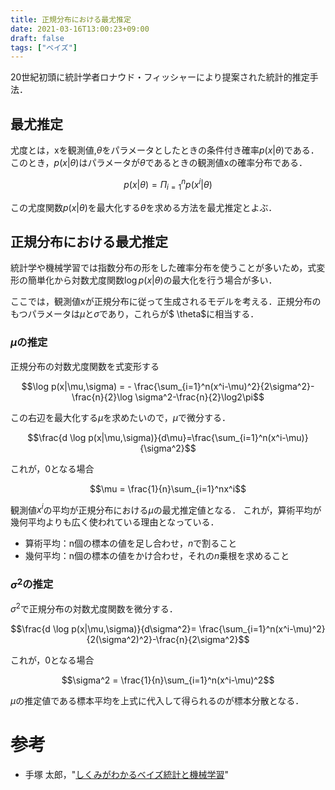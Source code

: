 ```yaml
---
title: 正規分布における最尤推定
date: 2021-03-16T13:00:23+09:00
draft: false
tags: ["ベイズ"] 
---
```

<!--more-->
20世紀初頭に統計学者ロナウド・フィッシャーにより提案された統計的推定手法．

## 最尤推定
尤度とは，xを観測値,$\theta$をパラメータとしたときの条件付き確率$p(x|\theta)$である．このとき，$p(x|\theta)$はパラメータが$\theta$であるときの観測値xの確率分布である．

$$p(x|\theta)=\Pi_{i=1}^np(x^i|\theta)$$

この尤度関数$p(x|\theta)$を最大化する$\theta$を求める方法を最尤推定とよぶ．

## 正規分布における最尤推定
統計学や機械学習では指数分布の形をした確率分布を使うことが多いため，式変形の簡単化から対数尤度関数$\log p(x|\theta)$の最大化を行う場合が多い．

ここでは，観測値xが正規分布に従って生成されるモデルを考える．正規分布のもつパラメータは$\mu$と$\sigma$であり，これらが$ \theta$に相当する．

### $\mu$の推定
正規分布の対数尤度関数を式変形する

$$\log p(x|\mu,\sigma) = - \frac{\sum_{i=1}^n(x^i-\mu)^2}{2\sigma^2}-\frac{n}{2}\log \sigma^2-\frac{n}{2}\log2\pi$$

この右辺を最大化する$\mu$を求めたいので，$\mu$で微分する．

$$\frac{d \log p(x|\mu,\sigma)}{d\mu}=\frac{\sum_{i=1}^n(x^i-\mu)}{\sigma^2}$$

これが，0となる場合

$$\mu = \frac{1}{n}\sum_{i=1}^nx^i$$

観測値$x^i$の平均が正規分布における$\mu$の最尤推定値となる．
これが，算術平均が幾何平均よりも広く使われている理由となっている．
- 算術平均：n個の標本の値を足し合わせ，$n$で割ること
- 幾何平均：n個の標本の値をかけ合わせ，それの$n$乗根を求めること

### $\sigma^2$の推定
$\sigma^2$で正規分布の対数尤度関数を微分する．

$$\frac{d \log p(x|\mu,\sigma)}{d\sigma^2}=
\frac{\sum_{i=1}^n(x^i-\mu)^2}{2(\sigma^2)^2}-\frac{n}{2\sigma^2}$$

これが，0となる場合

$$\sigma^2 = \frac{1}{n}\sum_{i=1}^n(x^i-\mu)^2$$

$\mu$の推定値である標本平均を上式に代入して得られるのが標本分散となる．

# 参考
- 手塚 太郎，"[しくみがわかるベイズ統計と機械学習](https://amzn.to/3cCILQM)"